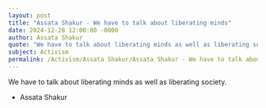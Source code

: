 ```yaml
---
layout: post
title: "Assata Shakur - We have to talk about liberating minds"
date: 2024-12-28 12:00:00 -0000
author: Assata Shakur
quote: "We have to talk about liberating minds as well as liberating society."
subject: Activism
permalink: /Activism/Assata Shakur/Assata Shakur - We have to talk about liberating minds
---
```


We have to talk about liberating minds as well as liberating society.

- Assata Shakur
